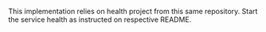 This implementation relies on health project from this same repository. Start the service health as instructed on respective README.

